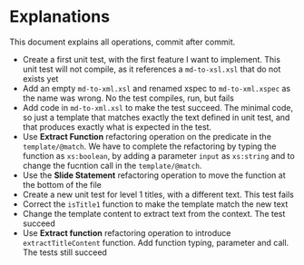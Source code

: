 # Explanations

This document explains all operations, commit after commit.

- Create a first unit test, with the first feature I want to implement. This
  unit test will not compile, as it references a `md-to-xsl.xsl` that do not
  exists yet
- Add an empty `md-to-xml.xsl` and renamed xspec to `md-to-xml.xspec` as the
  name was wrong. No the test compiles, run, but fails
- Add code in `md-to-xml.xsl` to make the test succeed. The minimal code, so just
  a template that matches exactly the text defined in unit test, and that produces
  exactly what is expected in the test.
- Use **Extract Function** refactoring operation on the predicate in the `template/@match`.
  We have to complete the refactoring by typing the function as `xs:boolean`,
  by adding a parameter `input` as `xs:string` and to change the fucntion call
  in the `template/@match`.
- Use the **Slide Statement** refactoring operation to move the function at the bottom
  of the file
- Create a new unit test for level 1 titles, with a different text. This test fails
- Correct the `isTitle1` function to make the template match the new text
- Change the template content to extract text from the context. The test succeed
- Use **Extract function** refactoring operation to introduce `extractTitleContent`
  function. Add function typing, parameter and call. The tests still succeed
